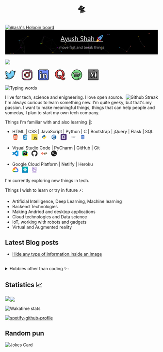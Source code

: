 # <p align="center">🛸</p>

[![@ash's Holopin board](https://holopin.io/api/user/board?user=ash)](https://holopin.io/@ash)
![banner gif](/assets/profile-banner.gif)

![](https://komarev.com/ghpvc/?username=AyushShahh&color=dc143c)
<p align="left">
<a href="https://twitter.com/ayushshah__" target="_blank" rel="noopener noreferrer"><img src="assets/png/twitter.png" height=35"/></a>  
&nbsp;&nbsp;&nbsp; <a href="https://www.instagram.com/ayushshah__/" target="_blank" rel="noopener noreferrer"><img src="assets/png/instagram.png" height="35"/></a>
&nbsp;&nbsp;&nbsp; <a href="https://www.linkedin.com/in/ayushshahhh/" target="_blank" rel="noopener noreferrer"><img src="assets/png/linkedin.png" height="35"/></a>
&nbsp;&nbsp;&nbsp; <a href="https://www.quora.com/profile/Ayush-Shah-133/" target="_blank" rel="noopener noreferrer"><img src="assets/png/quora.png" height="35"/></a>
&nbsp;&nbsp;&nbsp; <a href="https://open.spotify.com/user/mkxf4wwjr521oe9hjrvjbm4f6" target="_blank" rel="noopener noreferrer"><img src="assets/png/spotify.png" height="35"/></a>
&nbsp;&nbsp;&nbsp; <a href="https://ayush-shah.medium.com" target="_blank" rel="noopener noreferrer"><img src="assets/png/medium.png" height="35"/></a>
</p>
  
![Typing words](https://readme-typing-svg.herokuapp.com?font=Oswald&color=FF9F00&size=25&lines=Aspiring+Computer+Scientist;Techie;Amateur+programmer;Open+Source;Geek;Tinkerer;Wannabe+Entrepreneur;To+be+Billionaire+%26+Philanthropist;Thinking+out+of+the+box)

<img align="right" alt="Github Streak" src="https://github-readme-streak-stats.herokuapp.com/?user=AyushShahh&theme=highcontrast&hide_border=true">

I live for tech, science and enigneering. I love open source. I'm always curious to learn something new. I'm quite geeky, but that's my passion. I want to make meaningful things, things that can help people and someday, I plan to start my own tech company.

Things I'm familiar with and also learning 🌱:
- HTML | CSS | JavaScript | Python | C | Bootstrap | jQuery | Flask | SQL<br>
<a href="https://developer.mozilla.org/en-US/docs/Web/HTML" target="_blank" rel="noopener noreferrer"><img height="20" src="https://raw.githubusercontent.com/github/explore/80688e429a7d4ef2fca1e82350fe8e3517d3494d/topics/html/html.png"></a>&nbsp;&nbsp;
<a href="https://developer.mozilla.org/en-US/docs/Web/CSS" target="_blank" rel="noopener noreferrer"><img height="20" src="https://raw.githubusercontent.com/github/explore/80688e429a7d4ef2fca1e82350fe8e3517d3494d/topics/css/css.png"></a>&nbsp;&nbsp;
<a href="https://developer.mozilla.org/en-US/docs/Web/JavaScript" target="_blank" rel="noopener noreferrer"><img height="20" src="https://raw.githubusercontent.com/github/explore/80688e429a7d4ef2fca1e82350fe8e3517d3494d/topics/javascript/javascript.png"></a>&nbsp;&nbsp;
<a href="https://www.python.org/" target="_blank" rel="noopener noreferrer"><img height="20" src="https://raw.githubusercontent.com/github/explore/80688e429a7d4ef2fca1e82350fe8e3517d3494d/topics/python/python.png"></a>&nbsp;&nbsp;
<a href="https://en.wikipedia.org/wiki/C_(programming_language)" target="_blank" rel="noopener noreferrer"><img height="20" src="https://raw.githubusercontent.com/github/explore/f3e22f0dca2be955676bc70d6214b95b13354ee8/topics/c/c.png"></a>&nbsp;&nbsp;
<a href="https://getbootstrap.com/" target="_blank" rel="noopener noreferrer"><img height="20" src="https://raw.githubusercontent.com/github/explore/80688e429a7d4ef2fca1e82350fe8e3517d3494d/topics/bootstrap/bootstrap.png"></a>&nbsp;&nbsp;
<a href="https://jquery.com/" target="_blank" rel="noopener noreferrer"><img height="20" src="https://raw.githubusercontent.com/github/explore/80688e429a7d4ef2fca1e82350fe8e3517d3494d/topics/jquery/jquery.png"></a>&nbsp;&nbsp;
<a href="https://en.wikipedia.org/wiki/SQL" target="_blank" rel="noopener noreferrer"><img height="20" src="https://raw.githubusercontent.com/github/explore/80688e429a7d4ef2fca1e82350fe8e3517d3494d/topics/sql/sql.png"></a>

- Visual Studio Code | PyCharm | GitHub | Git<br>
<a href="https://code.visualstudio.com/docs" target="_blank" rel="noopener noreferrer"><img height="20" src="https://raw.githubusercontent.com/github/explore/bbd48b997e8d0bef63f676eca4da5e1f76487b56/topics/visual-studio-code/visual-studio-code.png"></a>&nbsp;&nbsp;
<a href="https://www.jetbrains.com/pycharm/" target="_blank" rel="noopener noreferrer"><img height="20" src="https://raw.githubusercontent.com/github/explore/d8574c7bce27faa27fb879bca56dfe351ee66efd/topics/pycharm/pycharm.png"></a>&nbsp;&nbsp;
<a href="https://github.com/about" target="_blank" rel="noopener noreferrer"><img height="20" src="https://raw.githubusercontent.com/github/explore/78df643247d429f6cc873026c0622819ad797942/topics/github/github.png"></a>&nbsp;&nbsp;
<a href="https://git-scm.com/" target="_blank" rel="noopener noreferrer"><img height="20" src="https://raw.githubusercontent.com/github/explore/80688e429a7d4ef2fca1e82350fe8e3517d3494d/topics/git/git.png"></a>&nbsp;&nbsp;
<a href="https://en.wikipedia.org/wiki/Command-line_interface" target="_blank" rel="noopener noreferrer"><img height="20" src="https://raw.githubusercontent.com/github/explore/d92924b1d925bb134e308bd29c9de6c302ed3beb/topics/terminal/terminal.png"></a>

- Google Cloud Platform | Netlify | Heroku<br>
<a href="https://cloud.google.com/" target="_blank" rel="noopener noreferrer"><img height="20" src="https://raw.githubusercontent.com/github/explore/08e8077e6cd7375c007c6fd6ac8cced5d7738494/topics/google-cloud/google-cloud.png"></a>&nbsp;&nbsp;
<a href="https://www.netlify.com/" target="_blank" rel="noopener noreferrer"><img height="20" src="https://raw.githubusercontent.com/github/explore/f23f0ddbe494d51a2a8543f46bbe3ede37e5c609/topics/netlify/netlify.png"></a>&nbsp;&nbsp;
<a href="https://www.heroku.com/" target="_blank" rel="noopener noreferrer"><img height="20" src="https://raw.githubusercontent.com/github/explore/cb661bc288627f05a5ac4187b00495fd8048c9fa/topics/heroku/heroku.png"></a>

I'm currently exploring new things in tech.

Things I wish to learn or try in future ⚡:
- Artificial Intelligence, Deep Learning, Machine learning
- Backend Technologies
- Making Andriod and desktop applications
- Cloud technologies and Data science
- IoT, working with robots and gadgets
- Virtual and Augmented reality

## Latest Blog posts
<!-- BLOG-POST-LIST:START -->
- [Hide any type of information inside an image](https://ayush-shah.medium.com/hide-any-type-of-information-inside-an-image-on-your-computer-7e2ce715515b?source=rss-492ffe5f5baa------2)
<!-- BLOG-POST-LIST:END -->
<br>

<details>
<summary>Hobbies other than coding ✨:</summary>

- Astronomy
- Playing piano
- Football
- Writing and weading
- Surf on internet
- Brainstorming ideas or something
- Learning new things
- Chess
</details>

## Statistics 📈
  
<img align="left" src="https://github-readme-stats.vercel.app/api/top-langs/?username=AyushShahh&langs_count=10&layout=compact&theme=vision-friendly-dark&bg_color=70,000000,000000,000000,000000,000000,130F40&hide_border=true" />
  
<img align="center" src="https://github-readme-stats.vercel.app/api?username=AyushShahh&show_icons=true&include_all_commits=true&count_private=true&theme=vision-friendly-dark&bg_color=0,000000,000000,130F40&hide_border=true" />

![Wakatime stats](https://github-readme-stats.vercel.app/api/wakatime?username=ayushshah&layout=compact&hide=Text&theme=vision-friendly-dark&custom_title=Development%20in%20last%207%20days&bg_color=70,000000,000000,000000,000000,000000,130F40&hide_border=true)

[![spotify-github-profile](https://spotify-github-profile.vercel.app/api/view?uid=mkxf4wwjr521oe9hjrvjbm4f6&cover_image=true&theme=default)](https://spotify-github-profile.vercel.app/api/view?uid=mkxf4wwjr521oe9hjrvjbm4f6&redirect=true)

## Random pun
![Jokes Card](https://readme-jokes.vercel.app/api)

<!--
**AyushShahh/AyushShahh** is a ✨ _special_ ✨ repository because its `README.md` (this file) appears on your GitHub profile.

Here are some ideas to get you started:

- 🔭 I’m currently working on ...
- 🌱 I’m currently learning ...
- 👯 I’m looking to collaborate on ...
- 🤔 I’m looking for help with ...
- 💬 Ask me about ...
- 📫 How to reach me: ...
- 😄 Pronouns: ...
- ⚡ Fun fact: ...
-->

